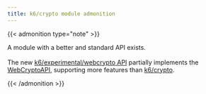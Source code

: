 ```yaml
---
title: k6/crypto module admonition
---
```


{{< admonition type="note" >}}

A module with a better and standard API exists.
<br>
<br>
The new [k6/experimental/webcrypto API](../../javascript-api/k6-experimental/webcrypto/) partially implements the [WebCryptoAPI](https://www.w3.org/TR/WebCryptoAPI/), supporting more features than [k6/crypto](../../javascript-api/k6-crypto/).

{{< /admonition >}}
